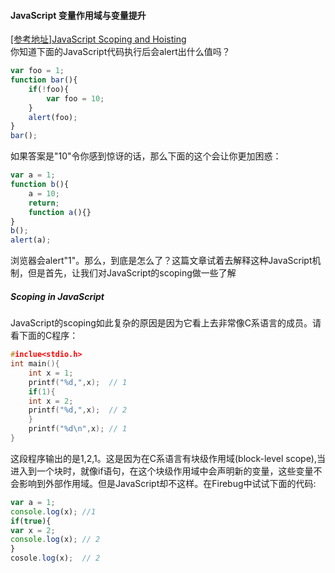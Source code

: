 #### JavaScript  变量作用域与变量提升
[[参考地址]JavaScript Scoping and Hoisting](http://www.jb51.net/article/30718.htm)<br>
你知道下面的JavaScript代码执行后会alert出什么值吗？
```javascript
var foo = 1;
function bar(){
    if(!foo){
        var foo = 10;
    }
    alert(foo);
}
bar();
```
如果答案是"10"令你感到惊讶的话，那么下面的这个会让你更加困惑：
```javascript
var a = 1;
function b(){
    a = 10;
    return;
    function a(){}
}
b();
alert(a);
```
浏览器会alert"1"。那么，到底是怎么了？这篇文章试着去解释这种JavaScript机制，但是首先，让我们对JavaScript的scoping做一些了解
    
##### Scoping in JavaScript
JavaScript的scoping如此复杂的原因是因为它看上去非常像C系语言的成员。请看下面的C程序：
```C
#inclue<stdio.h>
int main(){
    int x = 1;
    printf("%d,",x);  // 1
    if(1){
    int x = 2;
    printf("%d,",x);  // 2
    }
    printf("%d\n",x); // 1
}
```
这段程序输出的是1,2,1。这是因为在C系语言有块级作用域(block-level scope),当进入到一个块时，就像if语句，在这个块级作用域中会声明新的变量，这些变量不会影响到外部作用域。但是JavaScript却不这样。在Firebug中试试下面的代码:
```javascript
var a = 1;
console.log(x); //1
if(true){
var x = 2;
console.log(x); // 2
}
cosole.log(x);  // 2
```


























